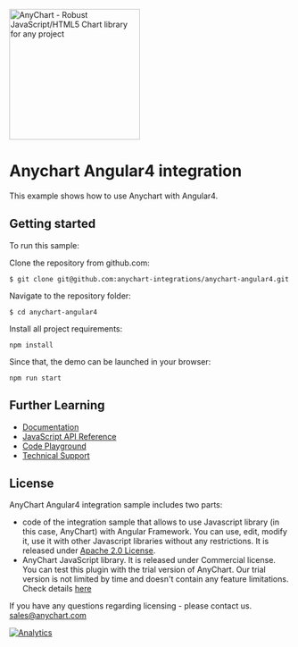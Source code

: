 [<img src="https://cdn.anychart.com/images/logo-transparent-segoe.png?2" width="234px" alt="AnyChart - Robust JavaScript/HTML5 Chart library for any project">](https://anychart.com)
# Anychart Angular4 integration

This example shows how to use Anychart with Angular4. 

## Getting started
To run this sample:

Clone the repository from github.com:
```
$ git clone git@github.com:anychart-integrations/anychart-angular4.git
```

Navigate to the repository folder:
```
$ cd anychart-angular4
```

Install all project requirements:
 ```
 npm install
 ```
 
Since that, the demo can be launched in your browser:
 ```
 npm run start
 ```
   

## Further Learning
* [Documentation](https://docs.anychart.com)
* [JavaScript API Reference](https://api.anychart.com)
* [Code Playground](https://playground.anychart.com)
* [Technical Support](https://anychart.com/support)

## License
AnyChart Angular4 integration sample includes two parts:
- code of the integration sample that allows to use Javascript library (in this case, AnyChart) with Angular Framework. 
You can use, edit, modify it, use it with other Javascript libraries 
without any restrictions. It is released under [Apache 2.0 License](LICENSE).
- AnyChart JavaScript library. It is released under Commercial license. 
You can test this plugin with the trial version of AnyChart. Our trial version is 
not limited by time and doesn't contain any feature limitations. 
Check details [here](https://www.anychart.com/buy/) 

If you have any questions regarding licensing - please contact us. <sales@anychart.com>

[![Analytics](https://ga-beacon.appspot.com/UA-228820-4/Integrations/anychart-angular4?pixel&useReferer)](https://github.com/igrigorik/ga-beacon)



